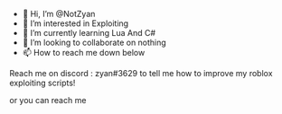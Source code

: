 - 👋 Hi, I’m @NotZyan
- 👀 I’m interested in Exploiting
- 🌱 I’m currently learning Lua And C#
- 💞️ I’m looking to collaborate on nothing
- 📫 How to reach me down below

<!---
NotZyan/NotZyan is a ✨ special ✨ repository because its `README.md` (this file) appears on your GitHub profile.
You can click the Preview link to take a look at your changes.
--->Reach me on discord : zyan#3629 to tell me how to improve my roblox exploiting scripts!
or you can reach me 
